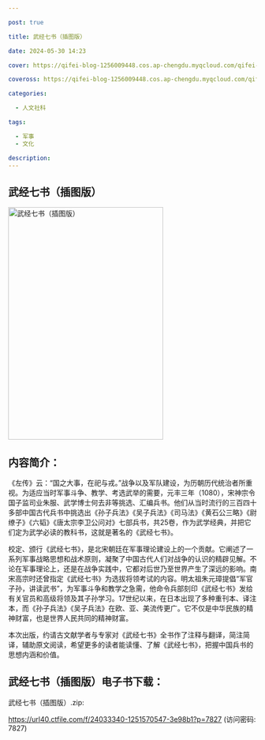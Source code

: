 ```yaml
---

post: true

title: 武经七书（插图版）

date: 2024-05-30 14:23

cover: https://qifei-blog-1256009448.cos.ap-chengdu.myqcloud.com/qifei-blog/4164wOYym+L.jpg

coveross: https://qifei-blog-1256009448.cos.ap-chengdu.myqcloud.com/qifei-blog/4164wOYym+L.jpg

categories:

  - 人文社科

tags:

  - 军事
  - 文化

description:
---
```


## 武经七书（插图版）

<img alt="武经七书（插图版）" class="aligncenter loading" data-was-processed="true" decoding="async" fetchpriority="high" height="471" src="https://qifei-blog-1256009448.cos.ap-chengdu.myqcloud.com/qifei-blog/4164wOYym+L.jpg" style="cursor: zoom-in;" width="314"/>

## 内容简介：

《左传》云：“国之大事，在祀与戎。”战争以及军队建设，为历朝历代统治者所重视。为适应当时军事斗争、教学、考选武举的需要，元丰三年（1080），宋神宗令国子监司业朱服、武学博士何去非等挑选、汇编兵书。他们从当时流行的三百四十多部中国古代兵书中挑选出《孙子兵法》《吴子兵法》《司马法》《黄石公三略》《尉缭子》《六韬》《唐太宗李卫公问对》七部兵书，共25卷，作为武学经典，并把它们定为武学必读的教科书，这就是著名的《武经七书》。<br/>

校定、颁行《武经七书》，是北宋朝廷在军事理论建设上的一个贡献。它阐述了一系列军事战略思想和战术原则，凝聚了中国古代人们对战争的认识的精辟见解。不论在军事理论上，还是在战争实践中，它都对后世乃至世界产生了深远的影响。南宋高宗时还曾指定《武经七书》为选拔将领考试的内容。明太祖朱元璋提倡“军官子孙，讲读武书”，为军事斗争和教学之急需，他命令兵部刻印《武经七书》发给有关官员和高级将领及其子孙学习。17世纪以来，在日本出现了多种重刊本、译注本，而《孙子兵法》《吴子兵法》在欧、亚、美流传更广。它不仅是中华民族的精神财富，也是世界人民共同的精神财富。<br/>

本次出版，约请古文献学者与专家对《武经七书》全书作了注释与翻译，简注简译，辅助原文阅读，希望更多的读者能读懂、了解《武经七书》，把握中国兵书的思想内涵和价值。

## 武经七书（插图版）电子书下载：

武经七书（插图版）.zip: 

https://url40.ctfile.com/f/24033340-1251570547-3e98b1?p=7827 (访问密码: 7827)
